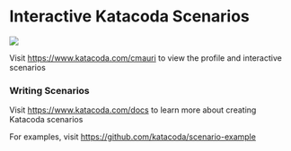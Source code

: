 # Interactive Katacoda Scenarios

[![](http://shields.katacoda.com/katacoda/cmauri/count.svg)](https://www.katacoda.com/cmauri "Get your profile on Katacoda.com")

Visit https://www.katacoda.com/cmauri to view the profile and interactive scenarios

### Writing Scenarios
Visit https://www.katacoda.com/docs to learn more about creating Katacoda scenarios

For examples, visit https://github.com/katacoda/scenario-example
